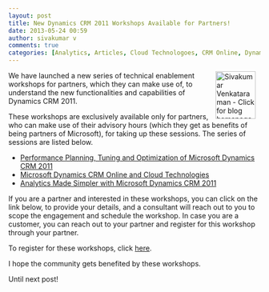```yaml
---
layout: post
title: New Dynamics CRM 2011 Workshops Available for Partners!
date: 2013-05-24 00:59
author: sivakumar v
comments: true
categories: [Analytics, Articles, Cloud Technologoes, CRM Online, Dynamics CRM 2011, Optimization, Performance Planning, Reporting, Sivakumar Venkataraman, Tuning, Uncategorized, Workshops]
---
```

<p style="text-align: left;"><a title="Sivakumar Venkataraman - Click for blog homepage"><img src="https://microsofttpd.github.io/assets/0871.sivav.jpg" alt="Sivakumar Venkataraman - Click for blog homepage" width="80" height="95" align="right" border="0" hspace="10" /></a>We have launched a new series of technical enablement workshops for partners, which they can make use of, to understand the new functionalities and capabilities of Dynamics CRM 2011.</p>
<p>These workshops are exclusively available only for partners, who can make use of their advisory hours (which they get as benefits of being partners of Microsoft), for taking up these sessions. The series of sessions are listed below.</p>
<ul>
<li><a title="Performance Planning, Tuning and Optimization of Microsoft Dynamics CRM 2011" href="https://microsofttpd.github.io/archive/2013/05/24/workshop-performance-planning-tuning-and-optimization-of-microsoft-dynamics-crm-2011.aspx" target="_blank">Performance Planning, Tuning and Optimization of Microsoft Dynamics CRM 2011</a></li>
<li><a title="Microsoft Dynamics CRM Online and Cloud Technologies" href="https://microsofttpd.github.io/archive/2013/05/24/workshop-microsoft-dynamics-crm-online-and-cloud-technologies.aspx" target="_blank">Microsoft Dynamics CRM Online and Cloud Technologies</a></li>
<li><a title="Analytics Made Simpler with Microsoft Dynamics CRM 2011" href="https://microsofttpd.github.io/archive/2013/05/24/workshop-analytics-made-simpler-with-microsoft-dynamics-crm-2011.aspx" target="_blank">Analytics Made Simpler with Microsoft Dynamics CRM 2011</a></li>
</ul>
<p>If you are a partner and interested in these workshops, you can click on the link below, to provide your details, and a consultant will reach out to you to scope the engagement and schedule the workshop. In case you are a customer, you can reach out to your partner and register for this workshop through your partner.</p>
<p>To register for these workshops, click <a title="here" href="mailto:blog_ptsdynamics@microsoft.com?Subject=Dynamics%20CRM%20Workshops%20-%20Registration&amp;Body=PLEASE%20FILL%20IN%20THE%20FOLLOWING%20DETAILS%0A%0AName%3A%0ACompany%20Name%3A%0APartner%20ID%3A%0AContact%20number%3A%0AEmail%20ID%3A%0AProducts%20interested%20in%3A%0ASessions%20interested%20in%3A" target="_blank">here</a>.</p>
<p>I hope the community gets benefited by these workshops.</p>
<p>Until next post!</p>

